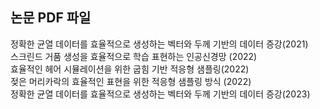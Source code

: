 ## 논문 PDF 파일
정확한 균열 데이터를 효율적으로 생성하는 벡터와 두께 기반의 데이터 증강(2021)               
스크린드 거품 생성을 효율적으로 학습 표현하는 인공신경망 (2022)            
효율적인 헤어 시뮬레이션을 위한 굽힘 기반 적응형 샘플링(2022)                 
젖은 머리카락의 효율적인 표현을 위한 적응형 샘플링 방식 (2022)                    
정확한 균열 데이터를 효율적으로 생성하는 벡터와 두께 기반의 데이터 증강(2023)                  
